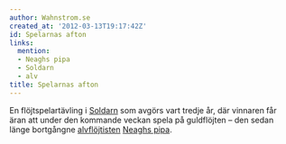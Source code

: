 ```yaml
---
author: Wahnstrom.se
created_at: '2012-03-13T19:17:42Z'
id: Spelarnas afton
links:
  mention:
  - Neaghs pipa
  - Soldarn
  - alv
title: Spelarnas afton
---
```


En flöjtspelartävling i [Soldarn] som avgörs vart tredje år, där vinnaren får äran att under den
kommande veckan spela på guldflöjten – den sedan länge bortgångne [alvflöjtisten][] [Neaghs pipa].

  [Soldarn]: Soldarn
  [alvflöjtisten]: alv
  [Neaghs pipa]: Neaghs_pipa
